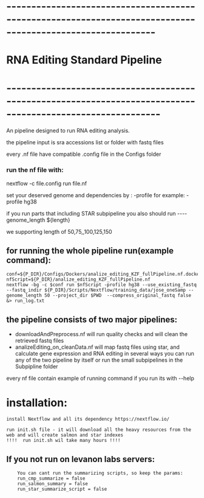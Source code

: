 #    ----------------------------------------------------------------------------------------------------------
#
#                                   RNA Editing Standard Pipeline    
#
#   -----------------------------------------------------------------------------------------------------------

An pipeline designed to run RNA editing analysis.

the pipeline input is sra accessions list or folder with fastq files

every .nf file have compatible .config file in the Configs folder

### run the nf file with:

nextflow -c file.config run file.nf 

set your deserved genome and dependencies by :
-profile
for example: -profile hg38

if you run parts that including STAR subpipeline you also should run 
----genome_length ${length}

we supporting length of 50,75,,100,125,150


## for running the whole pipeline run(example command):
    conf=${P_DIR}/Configs/Dockers/analize_editing_KZF_fullPipeline.nf.docker.config
    nfScript=${P_DIR}/analize_editing_KZF_fullPipeline.nf
    nextflow -bg -c $conf run $nfScript -profile hg38 --use_existing_fastq --fastq_indir ${P_DIR}/Scripts/Nextflow/training_data/jose_oneSamp --genome_length 50 --project_dir $PWD  --compress_original_fastq false &> run_log.txt



## the pipeline consists of two major pipelines:
-  downloadAndPreprocess.nf
    will run quality checks and will clean the retrieved fastq files
-  analizeEditing_on_cleanData.nf
    will map fastq files using star, and calculate gene expression and RNA editing in several ways
you can run any of the two pipeline by itself or run the small subpipelines in the Subpipline folder

every nf file contain example of running command if you run its with --help


# installation:

    install Nextflow and all its dependency https://nextflow.io/ 

    run init.sh file - it will download all the heavy resources from the web and will create salmon and star indexes
    !!!!  run init.sh wil take many hours !!!!


##    If you not run on levanon labs servers:

        You can cant run the summarizing scripts, so keep the params:
        run_cmp_summarize = false
        run_salmon_summary = false
        run_star_summarize_script = false

 
